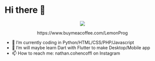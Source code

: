 <h1>Hi there 👋</h1>

<p align="center">
  <img src="https://online-hoster.000webhostapp.com/Images/../uploads/16624069138213920111253904208.png">

<p align="center">
  https://www.buymeacoffee.com/LemonProg
  
- 🔭 I’m currently coding in Python/HTML/CSS/PHP/Javascript
- 🤔 I’m will maybe learn Dart with Flutter to make Desktop/Mobile app
- 📫 How to reach me: nathan.cohencoffl on Instagram
